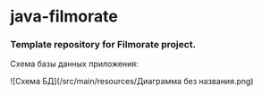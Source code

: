 # java-filmorate
### Template repository for Filmorate project.

Схема базы данных приложения:

![Схема БД](/src/main/resources/Диаграмма без названия.png)
